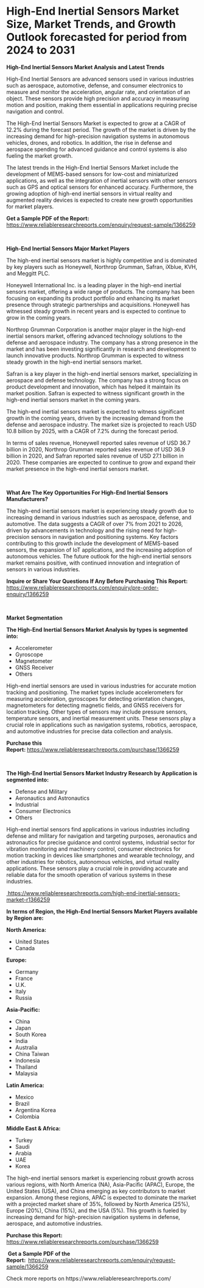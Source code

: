 <p><h1>High-End Inertial Sensors Market Size, Market Trends, and Growth Outlook forecasted for period from 2024 to 2031</h1></p><p><strong>High-End Inertial Sensors Market Analysis and Latest Trends</strong></p>
<p><p>High-End Inertial Sensors are advanced sensors used in various industries such as aerospace, automotive, defense, and consumer electronics to measure and monitor the acceleration, angular rate, and orientation of an object. These sensors provide high precision and accuracy in measuring motion and position, making them essential in applications requiring precise navigation and control.</p><p>The High-End Inertial Sensors Market is expected to grow at a CAGR of 12.2% during the forecast period. The growth of the market is driven by the increasing demand for high-precision navigation systems in autonomous vehicles, drones, and robotics. In addition, the rise in defense and aerospace spending for advanced guidance and control systems is also fueling the market growth.</p><p>The latest trends in the High-End Inertial Sensors Market include the development of MEMS-based sensors for low-cost and miniaturized applications, as well as the integration of inertial sensors with other sensors such as GPS and optical sensors for enhanced accuracy. Furthermore, the growing adoption of high-end inertial sensors in virtual reality and augmented reality devices is expected to create new growth opportunities for market players.</p></p>
<p><strong>Get a Sample PDF of the Report:&nbsp;</strong> <a href="https://www.reliableresearchreports.com/enquiry/request-sample/1366259">https://www.reliableresearchreports.com/enquiry/request-sample/1366259</a></p>
<p>&nbsp;</p>
<p><strong>High-End Inertial Sensors Major Market Players</strong></p>
<p><p>The high-end inertial sensors market is highly competitive and is dominated by key players such as Honeywell, Northrop Grumman, Safran, iXblue, KVH, and Meggitt PLC. </p><p>Honeywell International Inc. is a leading player in the high-end inertial sensors market, offering a wide range of products. The company has been focusing on expanding its product portfolio and enhancing its market presence through strategic partnerships and acquisitions. Honeywell has witnessed steady growth in recent years and is expected to continue to grow in the coming years.</p><p>Northrop Grumman Corporation is another major player in the high-end inertial sensors market, offering advanced technology solutions to the defense and aerospace industry. The company has a strong presence in the market and has been investing significantly in research and development to launch innovative products. Northrop Grumman is expected to witness steady growth in the high-end inertial sensors market.</p><p>Safran is a key player in the high-end inertial sensors market, specializing in aerospace and defense technology. The company has a strong focus on product development and innovation, which has helped it maintain its market position. Safran is expected to witness significant growth in the high-end inertial sensors market in the coming years.</p><p>The high-end inertial sensors market is expected to witness significant growth in the coming years, driven by the increasing demand from the defense and aerospace industry. The market size is projected to reach USD 10.8 billion by 2025, with a CAGR of 7.2% during the forecast period. </p><p>In terms of sales revenue, Honeywell reported sales revenue of USD 36.7 billion in 2020, Northrop Grumman reported sales revenue of USD 36.9 billion in 2020, and Safran reported sales revenue of USD 27.1 billion in 2020. These companies are expected to continue to grow and expand their market presence in the high-end inertial sensors market.</p></p>
<p>&nbsp;</p>
<p><strong>What Are The Key Opportunities For High-End Inertial Sensors Manufacturers?</strong></p>
<p><p>The high-end inertial sensors market is experiencing steady growth due to increasing demand in various industries such as aerospace, defense, and automotive. The data suggests a CAGR of over 7% from 2021 to 2026, driven by advancements in technology and the rising need for high-precision sensors in navigation and positioning systems. Key factors contributing to this growth include the development of MEMS-based sensors, the expansion of IoT applications, and the increasing adoption of autonomous vehicles. The future outlook for the high-end inertial sensors market remains positive, with continued innovation and integration of sensors in various industries.</p></p>
<p><strong>Inquire or Share Your Questions If Any Before Purchasing This Report:</strong> <a href="https://www.reliableresearchreports.com/enquiry/pre-order-enquiry/1366259">https://www.reliableresearchreports.com/enquiry/pre-order-enquiry/1366259</a></p>
<p>&nbsp;</p>
<p><strong>Market Segmentation</strong></p>
<p><strong>The High-End Inertial Sensors Market Analysis by types is segmented into:</strong></p>
<p><ul><li>Accelerometer</li><li>Gyroscope</li><li>Magnetometer</li><li>GNSS Receiver</li><li>Others</li></ul></p>
<p><p>High-end inertial sensors are used in various industries for accurate motion tracking and positioning. The market types include accelerometers for measuring acceleration, gyroscopes for detecting orientation changes, magnetometers for detecting magnetic fields, and GNSS receivers for location tracking. Other types of sensors may include pressure sensors, temperature sensors, and inertial measurement units. These sensors play a crucial role in applications such as navigation systems, robotics, aerospace, and automotive industries for precise data collection and analysis.</p></p>
<p><strong>Purchase this Report:&nbsp;</strong><a href="https://www.reliableresearchreports.com/purchase/1366259">https://www.reliableresearchreports.com/purchase/1366259</a></p>
<p>&nbsp;</p>
<p><strong>The High-End Inertial Sensors Market Industry Research by Application is segmented into:</strong></p>
<p><ul><li>Defense and Military</li><li>Aeronautics and Astronautics</li><li>Industrial</li><li>Consumer Electronics</li><li>Others</li></ul></p>
<p><p>High-end inertial sensors find applications in various industries including defense and military for navigation and targeting purposes, aeronautics and astronautics for precise guidance and control systems, industrial sector for vibration monitoring and machinery control, consumer electronics for motion tracking in devices like smartphones and wearable technology, and other industries for robotics, autonomous vehicles, and virtual reality applications. These sensors play a crucial role in providing accurate and reliable data for the smooth operation of various systems in these industries.</p></p>
<p><a href="https://www.reliableresearchreports.com/high-end-inertial-sensors-market-r1366259">&nbsp;https://www.reliableresearchreports.com/high-end-inertial-sensors-market-r1366259</a></p>
<p><strong>In terms of Region, the High-End Inertial Sensors Market Players available by Region are:</strong></p>
<p>
    <p> <strong> North America: </strong>
        <ul>
            <li>United States</li>
            <li>Canada</li>
        </ul>
        </p> 
    <p> <strong> Europe: </strong>
        <ul>
            <li>Germany</li>
            <li>France</li>
            <li>U.K.</li>
            <li>Italy</li>
            <li>Russia</li>
        </ul>
        </p> 
    <p> <strong> Asia-Pacific: </strong>
        <ul>
            <li>China</li>
            <li>Japan</li>
            <li>South Korea</li>
            <li>India</li>
            <li>Australia</li>
            <li>China Taiwan</li>
            <li>Indonesia</li>
            <li>Thailand</li>
            <li>Malaysia</li>
        </ul>
        </p> 
    <p> <strong> Latin America: </strong>
        <ul>
            <li>Mexico</li>
            <li>Brazil</li>
            <li>Argentina Korea</li>
            <li>Colombia</li>
        </ul>
        </p> 
    <p> <strong> Middle East & Africa: </strong>
        <ul>
            <li>Turkey</li>
            <li>Saudi</li>
            <li>Arabia</li>
            <li>UAE</li>
            <li>Korea</li>
        </ul>
    </p>
    </p>
<p><p>The high-end inertial sensors market is experiencing robust growth across various regions, with North America (NA), Asia-Pacific (APAC), Europe, the United States (USA), and China emerging as key contributors to market expansion. Among these regions, APAC is expected to dominate the market with a projected market share of 35%, followed by North America (25%), Europe (20%), China (15%), and the USA (5%). This growth is fueled by increasing demand for high-precision navigation systems in defense, aerospace, and automotive industries.</p></p>
<p><strong>Purchase this Report: </strong><a href="https://www.reliableresearchreports.com/purchase/1366259">https://www.reliableresearchreports.com/purchase/1366259</a></p>
<p>&nbsp;<strong>Get a Sample PDF of the Report:&nbsp;&nbsp;</strong><a href="https://www.reliableresearchreports.com/enquiry/request-sample/1366259">https://www.reliableresearchreports.com/enquiry/request-sample/1366259</a></p>
<p><strong></strong></p>
<p>Check more reports on https://www.reliableresearchreports.com/</p>